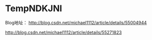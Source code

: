 # TempNDKJNI

Blog地址：  http://blog.csdn.net/michael1112/article/details/55004944

http://blog.csdn.net/michael1112/article/details/55271823
